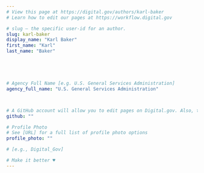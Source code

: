 ```yaml
---
# View this page at https://digital.gov/authors/karl-baker
# Learn how to edit our pages at https://workflow.digital.gov

# slug — the specific user-id for an author.
slug: karl-baker
display_name: "Karl Baker"
first_name: "Karl"
last_name: "Baker"





# Agency Full Name [e.g. U.S. General Services Administration]
agency_full_name: "U.S. General Services Administration"



# A GitHub account will allow you to edit pages on Digital.gov. Also, the image used in your GitHub account can be used to populate your digital.gov profile photo. Learn more about getting a Github account at [URL]
github: ""

# Profile Photo
# See [URL] for a full list of profile photo options
profile_photo: ""

# [e.g., Digital_Gov]

# Make it better ♥
---
```

